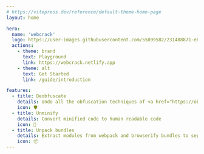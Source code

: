 ```yaml
---
# https://vitepress.dev/reference/default-theme-home-page
layout: home

hero:
  name: 'webcrack'
  logo: https://user-images.githubusercontent.com/55899582/231488871-e83fb827-1b25-4ec9-a326-b14244677e87.png
  actions:
    - theme: brand
      text: Playground
      link: https://webcrack.netlify.app
    - theme: alt
      text: Get Started
      link: /guide/introduction

features:
  - title: Deobfuscate
    details: Undo all the obfuscation techniques of <a href="https://obfuscator.io">obfuscator.io</a>
    icon: 🛡️
  - title: Unminify
    details: Convert minified code to human readable code
    icon: 🧹
  - title: Unpack bundles
    details: Extract modules from webpack and browserify bundles to separate files
    icon: 📦
---
```

